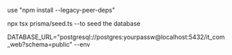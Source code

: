 use "npm install --legacy-peer-deps"


npx tsx prisma/seed.ts --to seed the database

DATABASE_URL="postgresql://postgres:yourpassw@localhost:5432/it_com_web?schema=public" --env



